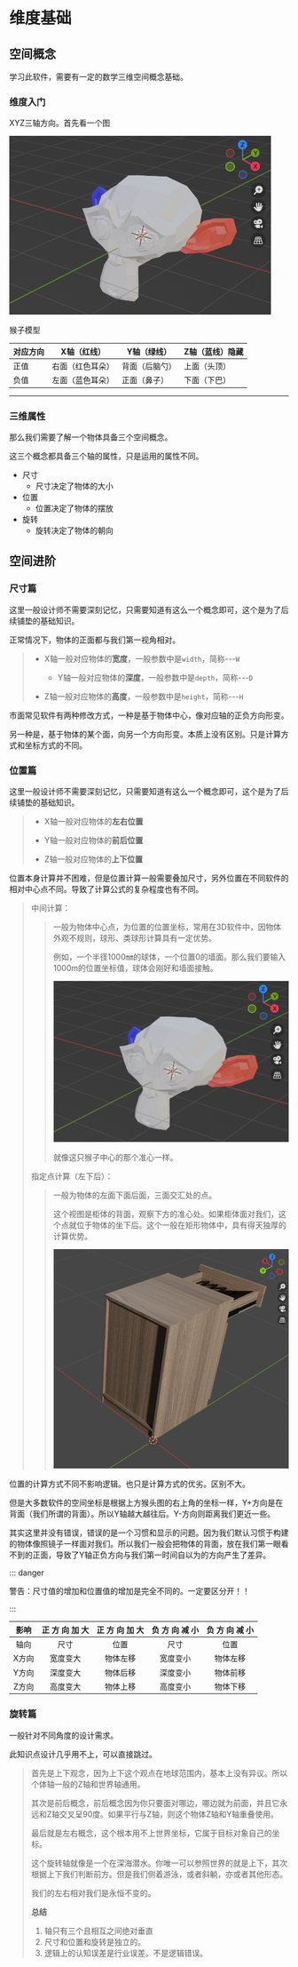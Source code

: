 # 维度基础

## 空间概念

学习此软件，需要有一定的数学三维空间概念基础。

### 维度入门

XYZ三轴方向。首先看一个图

![../picture/backend-data/01三维示意图.png](../picture/backend-data/01三维示意图.png)

猴子模型

| 对应方向 | X轴（红线）      | Y轴（绿线）    | Z轴（蓝线）隐藏 |
| -------- | ---------------- | -------------- | --------------- |
| 正值     | 右面（红色耳朵） | 背面（后脑勺） | 上面（头顶）    |
| 负值     | 左面（蓝色耳朵） | 正面（鼻子）   | 下面（下巴）    |

---

### 三维属性

那么我们需要了解一个物体具备三个空间概念。

这三个概念都具备三个轴的属性，只是运用的属性不同。

- 尺寸
  - 尺寸决定了物体的大小
- 位置
  - 位置决定了物体的摆放
- 旋转
  - 旋转决定了物体的朝向

## 空间进阶

### 尺寸篇

这里一般设计师不需要深刻记忆，只需要知道有这么一个概念即可，这个是为了后续铺垫的基础知识。

正常情况下，物体的正面都与我们第一视角相对。

> - X轴一般对应物体的**宽度**，一般参数中是`width`，简称---`W`
>
>   - Y轴一般对应物体的**深度**，一般参数中是`depth`，简称---`D`
>
> - Z轴一般对应物体的**高度**，一般参数中是`height`，简称---`H`

市面常见软件有两种修改方式，一种是基于物体中心，像对应轴的正负方向形变。

另一种是，基于物体的某个面，向另一个方向形变。本质上没有区别。只是计算方式和坐标方式的不同。

### 位置篇

这里一般设计师不需要深刻记忆，只需要知道有这么一个概念即可，这个是为了后续铺垫的基础知识。

> - X轴一般对应物体的**左右位置**
>
> - Y轴一般对应物体的**前后位置**
>
> - Z轴一般对应物体的**上下位置**

位置本身计算并不困难，但是位置计算一般需要叠加尺寸，另外位置在不同软件的相对中心点不同。导致了计算公式的复杂程度也有不同。

> 中间计算：
>
> > 一般为物体中心点，为位置的位置坐标，常用在3D软件中，因物体外观不规则，球形、类球形计算具有一定优势。
> >
> > 例如，一个半径1000㎜的球体，一个位置0的墙面。那么我们要输入1000m的位置坐标值，球体会刚好和墙面接触。
> >
> > ![../picture/backend-data/01三维示意图.png](../picture/backend-data/01三维示意图.png)
> >
> > 就像这只猴子中心的那个准心一样。
> 
> 指定点计算（左下后）：
>
> > 一般为物体的左面下面后面，三面交汇处的点。
>>
> > 这个视图是柜体的背面，观察下方的准心处。如果柜体面对我们，这个点就位于物体的坐下后。这个一般在矩形物体中，具有得天独厚的计算优势。
> >
> > ![../picture/backend-data/02原点坐标图.png](../picture/backend-data/02原点坐标图.png)

位置的计算方式不同不影响逻辑。也只是计算方式的优劣。区别不大。

但是大多数软件的空间坐标是根据上方猴头图的右上角的坐标一样，Y+方向是在背面（我们所谓的背面）。所以Y轴越大越往后。Y-方向则距离我们更近一些。

其实这里并没有错误，错误的是一个习惯和显示的问题。因为我们默认习惯于构建的物体像照镜子一样面对我们。所以我们一般会把物体的背面，放在我们第一眼看不到的正面，导致了Y轴正负方向与我们第一时间自以为的方向产生了差异。

::: danger

警告：尺寸值的增加和位置值的增加是完全不同的。一定要区分开！！

:::

| 影响 | 正 方 向 加 大 | 正 方 向 加 大 | 负 方 向 减 小 | 负 方 向 减 小 |
| :----: | :----------: | :----------: | :----------: | :----------: |
| 轴向 | 尺寸 | 位置 | 尺寸 | 位置 |
| X方向 | 宽度变大 | 物体左移 | 宽度变小 | 物体左移 |
| Y方向 | 深度变大 | 物体后移 | 深度变小 | 物体前移 |
| Z方向 | 高度变大 | 物体上移 | 高度变小 | 物体下移 |



### 旋转篇

一般针对不同角度的设计需求。

此知识点设计几乎用不上，可以直接跳过。

> 首先是上下观念，因为上下这个观点在地球范围内，基本上没有异议。所以个体轴一般的Z轴和世界轴通用。
>
> 其次是前后概念，前后概念因为你只要面对哪边，哪边就为前面，并且它永远和Z轴交叉呈90度。如果平行与Z轴，则这个物体Z轴和Y轴重叠使用。
>
> 最后就是左右概念，这个根本用不上世界坐标，它属于目标对象自己的坐标。
>
> 这个旋转轴就像是一个在深海潜水。你唯一可以参照世界的就是上下，其次根据上下我们判断前方。但是我们侧着游泳，或者斜躺，亦或者其他形态。
> 
> 我们的左右相对我们是永恒不变的。
> 
> **总结**
> 
> 1. 轴只有三个且相互之间绝对垂直
>2. 尺寸和位置和旋转是独立的。
> 3. 逻辑上的认知误差是行业误差。不是逻辑错误。

